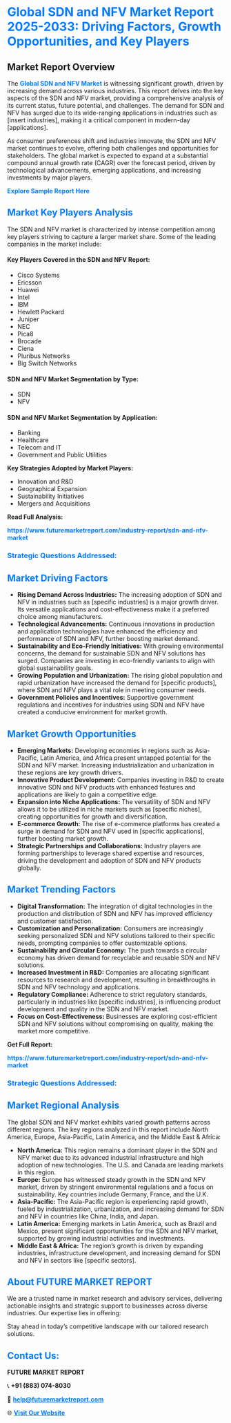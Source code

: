 <h1 style="color: #007BFF;">Global SDN and NFV Market Report 2025-2033: Driving Factors, Growth Opportunities, and Key Players</h1>

<section id="overview">
<h2>Market Report Overview</h2>
<p>The <a href="https://www.futuremarketreport.com/industry-report/sdn-and-nfv-market" style="color: #007BFF; text-decoration: none;"><strong>Global SDN and NFV Market</strong></a> is witnessing significant growth, driven by increasing demand across various industries. This report delves into the key aspects of the SDN and NFV market, providing a comprehensive analysis of its current status, future potential, and challenges. The demand for SDN and NFV has surged due to its wide-ranging applications in industries such as [insert industries], making it a critical component in modern-day [applications].</p>
<p>As consumer preferences shift and industries innovate, the SDN and NFV market continues to evolve, offering both challenges and opportunities for stakeholders. The global market is expected to expand at a substantial compound annual growth rate (CAGR) over the forecast period, driven by technological advancements, emerging applications, and increasing investments by major players.</p>
</section>

<section id="overview">
<p><a href="https://www.futuremarketreport.com/request-sample/reportId=59934" style="color: #007BFF; text-decoration: none;"><strong>Explore Sample Report Here</strong></a></p>
</section>

<section id="key-players">
<h2 style="color: #007BFF;">Market Key Players Analysis</h2>
<p>The SDN and NFV market is characterized by intense competition among key players striving to capture a larger market share. Some of the leading companies in the market include:</p>
<h4>Key Players Covered in the SDN and NFV Report:</h4>
<ul><li>Cisco Systems</li><li>Ericsson</li><li>Huawei</li><li>Intel</li><li>IBM</li><li>Hewlett Packard</li><li>Juniper</li><li>NEC</li><li>Pica8</li><li>Brocade</li><li>Ciena</li><li>Pluribus Networks</li><li>Big Switch Networks</li></ul>
<h4>SDN and NFV Market Segmentation by Type:</h4>
<ul><li>SDN</li><li>NFV</li></ul>

<h4>SDN and NFV Market Segmentation by Application:</h4>
<ul><li>Banking</li><li>Healthcare</li><li>Telecom and IT</li><li>Government and Public Utilities</li></ul>
<p><strong>Key Strategies Adopted by Market Players:</strong></p>
<ul>
<li>Innovation and R&D</li>
<li>Geographical Expansion</li>
<li>Sustainability Initiatives</li>
<li>Mergers and Acquisitions</li>
</ul>
</section>

<section>
<p><strong>Read Full Analysis: </strong></p><a href="https://www.futuremarketreport.com/industry-report/sdn-and-nfv-market" style="color: #007BFF; text-decoration: none;"><strong>https://www.futuremarketreport.com/industry-report/sdn-and-nfv-market</strong></a>
<h3 style="color: #007BFF;">Strategic Questions Addressed:</h3>
</section>

<section id="driving-factors">
<h2 style="color: #007BFF;">Market Driving Factors</h2>
<ul>
<li><strong>Rising Demand Across Industries:</strong> The increasing adoption of SDN and NFV in industries such as [specific industries] is a major growth driver. Its versatile applications and cost-effectiveness make it a preferred choice among manufacturers.</li>
<li><strong>Technological Advancements:</strong> Continuous innovations in production and application technologies have enhanced the efficiency and performance of SDN and NFV, further boosting market demand.</li>
<li><strong>Sustainability and Eco-Friendly Initiatives:</strong> With growing environmental concerns, the demand for sustainable SDN and NFV solutions has surged. Companies are investing in eco-friendly variants to align with global sustainability goals.</li>
<li><strong>Growing Population and Urbanization:</strong> The rising global population and rapid urbanization have increased the demand for [specific products], where SDN and NFV plays a vital role in meeting consumer needs.</li>
<li><strong>Government Policies and Incentives:</strong> Supportive government regulations and incentives for industries using SDN and NFV have created a conducive environment for market growth.</li>
</ul>
</section>

<section id="growth-opportunities">
<h2 style="color: #007BFF;">Market Growth Opportunities</h2>
<ul>
<li><strong>Emerging Markets:</strong> Developing economies in regions such as Asia-Pacific, Latin America, and Africa present untapped potential for the SDN and NFV market. Increasing industrialization and urbanization in these regions are key growth drivers.</li>
<li><strong>Innovative Product Development:</strong> Companies investing in R&D to create innovative SDN and NFV products with enhanced features and applications are likely to gain a competitive edge.</li>
<li><strong>Expansion into Niche Applications:</strong> The versatility of SDN and NFV allows it to be utilized in niche markets such as [specific niches], creating opportunities for growth and diversification.</li>
<li><strong>E-commerce Growth:</strong> The rise of e-commerce platforms has created a surge in demand for SDN and NFV used in [specific applications], further boosting market growth.</li>
<li><strong>Strategic Partnerships and Collaborations:</strong> Industry players are forming partnerships to leverage shared expertise and resources, driving the development and adoption of SDN and NFV products globally.</li>
</ul>
</section>

<section id="trending-factors">
<h2 style="color: #007BFF;">Market Trending Factors</h2>
<ul>
<li><strong>Digital Transformation:</strong> The integration of digital technologies in the production and distribution of SDN and NFV has improved efficiency and customer satisfaction.</li>
<li><strong>Customization and Personalization:</strong> Consumers are increasingly seeking personalized SDN and NFV solutions tailored to their specific needs, prompting companies to offer customizable options.</li>
<li><strong>Sustainability and Circular Economy:</strong> The push towards a circular economy has driven demand for recyclable and reusable SDN and NFV solutions.</li>
<li><strong>Increased Investment in R&D:</strong> Companies are allocating significant resources to research and development, resulting in breakthroughs in SDN and NFV technology and applications.</li>
<li><strong>Regulatory Compliance:</strong> Adherence to strict regulatory standards, particularly in industries like [specific industries], is influencing product development and quality in the SDN and NFV market.</li>
<li><strong>Focus on Cost-Effectiveness:</strong> Businesses are exploring cost-efficient SDN and NFV solutions without compromising on quality, making the market more competitive.</li>
</ul>
</section>

<section>
<p><strong>Get Full Report: </strong></p><a href="https://www.futuremarketreport.com/industry-report/sdn-and-nfv-market" style="color: #007BFF; text-decoration: none;"><strong>https://www.futuremarketreport.com/industry-report/sdn-and-nfv-market</strong></a>
<h3 style="color: #007BFF;">Strategic Questions Addressed:</h3>
</section>


<section id="regional-analysis">
<h2 style="color: #007BFF;">Market Regional Analysis</h2>
<p>The global SDN and NFV market exhibits varied growth patterns across different regions. The key regions analyzed in this report include North America, Europe, Asia-Pacific, Latin America, and the Middle East & Africa:</p>
<ul>
<li><strong>North America:</strong> This region remains a dominant player in the SDN and NFV market due to its advanced industrial infrastructure and high adoption of new technologies. The U.S. and Canada are leading markets in this region.</li>
<li><strong>Europe:</strong> Europe has witnessed steady growth in the SDN and NFV market, driven by stringent environmental regulations and a focus on sustainability. Key countries include Germany, France, and the U.K.</li>
<li><strong>Asia-Pacific:</strong> The Asia-Pacific region is experiencing rapid growth, fueled by industrialization, urbanization, and increasing demand for SDN and NFV in countries like China, India, and Japan.</li>
<li><strong>Latin America:</strong> Emerging markets in Latin America, such as Brazil and Mexico, present significant opportunities for the SDN and NFV market, supported by growing industrial activities and investments.</li>
<li><strong>Middle East & Africa:</strong> The region’s growth is driven by expanding industries, infrastructure development, and increasing demand for SDN and NFV in sectors like [specific sectors].</li>
</ul>
</section>

<footer>
<h2 style="color: #007BFF;">About FUTURE MARKET REPORT</h2>
<p>We are a trusted name in market research and advisory services, delivering actionable insights and strategic support to businesses across diverse industries. Our expertise lies in offering:</p>

<p>Stay ahead in today’s competitive landscape with our tailored research solutions.</p>

<h2 style="color: #007BFF;">Contact Us:</h2>
<p><strong>FUTURE MARKET REPORT</strong></p>
<p>📞 <strong>+91 (883) 074-8030</strong></p>
<p>📧 <strong><a href="mailto:help@futuremarketreport.com" style="color: #007BFF;">help@futuremarketreport.com</a></strong></p>
<p>🌐 <strong><a href="https://www.futuremarketreport.com/" style="color: #007BFF;">Visit Our Website</a></strong></p>
</footer>